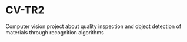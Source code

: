 # CV-TR2
Computer vision project about quality inspection and object detection of materials through recognition algorithms
